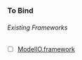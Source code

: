 ### To Bind
###### Existing Frameworks
- [ ] [ModelIO.framework](https://github.com/xamarin/xamarin-macios/wiki/ModelIO-iOS-Beta6)
